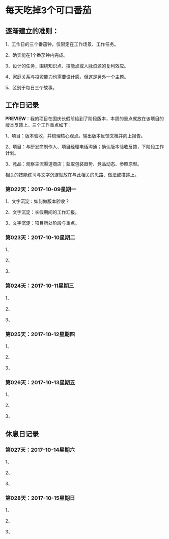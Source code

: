 # 每天吃掉3个可口番茄

## 逐渐建立的准则：

1、工作日的三个番茄钟，仅限定在工作场景、工作任务。

2、确实能在1个番茄钟内完成。

3、设计的任务，围绕知识点、技能点或人脉资源的复利效应。

4、家庭关系与投资能力也需要设计感，但这是另外一个主题。

5、区别于每日三个故事。

## 工作日记录

**PREVIEW**：我的项目在国庆长假前给到了阶段版本，本周的重点就放在该项目的版本反馈上。三个工作重点如下：

1、项目：版本验收，并梳理核心观点。输出版本反馈文档并向上报告。

2、项目：与研发商制作人、项目经理电话沟通；确认版本验收反馈，下阶段工作计划。

3、竞品：观察主流渠道商店；获取包装趋势、竞品动态、参照原型。

相关的技能练习与文字沉淀就放在与此相关的思路、做法或描述上。

### 第022天：2017-10-09星期一

1、文字沉淀：如何做版本验收？

2、文字沉淀：长假期间的工作汇报。

3、文字沉淀：项目所处阶段与重点。

### 第023天：2017-10-10星期二

1、

2、

3、

### 第024天：2017-10-11星期三

1、

2、

3、

### 第025天：2017-10-12星期四

1、

2、

3、

### 第026天：2017-10-13星期五

1、

2、

3、


## 休息日记录

### 第027天：2017-10-14星期六

1、

2、

3、

### 第028天：2017-10-15星期日

1、

2、

3、
